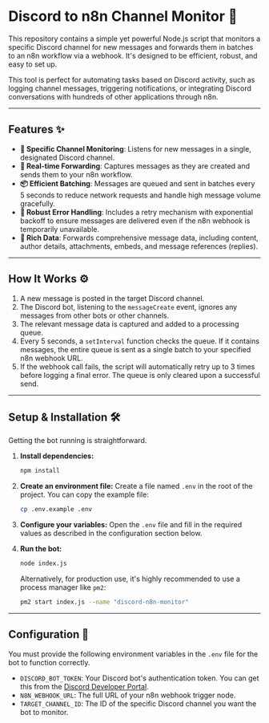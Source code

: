 # Discord to n8n Channel Monitor 🚀

This repository contains a simple yet powerful Node.js script that monitors a specific Discord channel for new messages and forwards them in batches to an n8n workflow via a webhook. It's designed to be efficient, robust, and easy to set up.

This tool is perfect for automating tasks based on Discord activity, such as logging channel messages, triggering notifications, or integrating Discord conversations with hundreds of other applications through n8n.

---

## Features ✨

- **🎯 Specific Channel Monitoring**: Listens for new messages in a single, designated Discord channel.
- **📡 Real-time Forwarding**: Captures messages as they are created and sends them to your n8n workflow.
- **📦 Efficient Batching**: Messages are queued and sent in batches every 5 seconds to reduce network requests and handle high message volume gracefully.
- **💪 Robust Error Handling**: Includes a retry mechanism with exponential backoff to ensure messages are delivered even if the n8n webhook is temporarily unavailable.
- **📝 Rich Data**: Forwards comprehensive message data, including content, author details, attachments, embeds, and message references (replies).

---

## How It Works ⚙️

1.  A new message is posted in the target Discord channel.
2.  The Discord bot, listening to the `messageCreate` event, ignores any messages from other bots or other channels.
3.  The relevant message data is captured and added to a processing queue.
4.  Every 5 seconds, a `setInterval` function checks the queue. If it contains messages, the entire queue is sent as a single batch to your specified n8n webhook URL.
5.  If the webhook call fails, the script will automatically retry up to 3 times before logging a final error. The queue is only cleared upon a successful send.

---

## Setup & Installation 🛠️

Getting the bot running is straightforward.

1.  **Install dependencies:**

    ```bash
    npm install
    ```

2.  **Create an environment file:** Create a file named `.env` in the root of the project. You can copy the example file:

    ```bash
    cp .env.example .env
    ```

3.  **Configure your variables:** Open the `.env` file and fill in the required values as described in the configuration section below.

4.  **Run the bot:**
    ```bash
    node index.js
    ```
    Alternatively, for production use, it's highly recommended to use a process manager like `pm2`:
    ```bash
    pm2 start index.js --name "discord-n8n-monitor"
    ```

---

## Configuration 🔑

You must provide the following environment variables in the `.env` file for the bot to function correctly.

- `DISCORD_BOT_TOKEN`: Your Discord bot's authentication token. You can get this from the [Discord Developer Portal](https://discord.com/developers/applications).
- `N8N_WEBHOOK_URL`: The full URL of your n8n webhook trigger node.
- `TARGET_CHANNEL_ID`: The ID of the specific Discord channel you want the bot to monitor.
